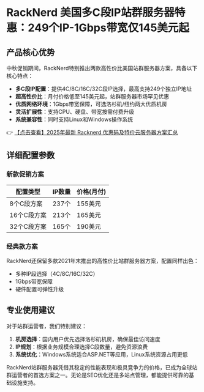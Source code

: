 # RackNerd 美国多C段IP站群服务器特惠：249个IP-1Gbps带宽仅145美元起

## 产品核心优势

中秋促销期间，RackNerd特别推出两款高性价比美国站群服务器方案，具备以下核心特点：

- **多C段IP配置**：提供4C/8C/16C/32C段IP选择，最高支持249个独立IP地址
- **超高性价比**：月付价格低至145美元起，站群服务器市场罕见优惠
- **优质网络环境**：1Gbps带宽保障，可选洛杉矶/纽约两大优质机房
- **灵活扩展性**：支持CPU、硬盘、带宽按需付费升级
- **系统兼容性**：同时支持Linux和Windows操作系统

👉 [【点击查看】2025年最新 Racknerd 优惠码及特价云服务器方案汇总](https://bit.ly/Rack_Nerd)

## 详细配置参数

### 新款促销方案
| 配置类型       | IP数量 | 价格(月付) |
|----------------|--------|------------|
| 8个C段方案     | 237个  | 155美元    |
| 16个C段方案    | 213个  | 165美元    |
| 32个C段方案    | 165个  | 190美元    |

### 经典款方案
RackNerd还保留多款2021年末推出的高性价比站群服务器方案，配置同样出色：
- 多种IP段选择（4C/8C/16C/32C）
- 1Gbps带宽保障
- 硬件配置可弹性升级

## 专业使用建议

对于站群运营者，我们特别建议：
1. **机房选择**：国内用户优先选择洛杉矶机房，确保最佳访问速度
2. **IP规划**：根据业务规模合理选择C段数量，避免资源浪费
3. **系统优化**：Windows系统适合ASP.NET等应用，Linux系统资源占用更低

RackNerd站群服务器凭借其稳定的性能表现和极具竞争力的价格，已成为全球站群运营者的首选方案之一。无论是SEO优化还是多站点管理，都能提供可靠的基础设施支持。